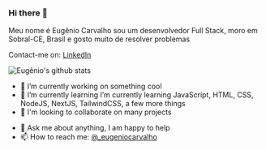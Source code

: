 ### Hi there 👋

Meu nome é Eugênio Carvalho sou um desenvolvedor Full Stack, moro em Sobral-CE, Brasil e gosto muito de resolver problemas

Contact-me on:
[LinkedIn](https://linkedin.com/in/eugeniofreire)

![Eugênio's github stats](https://github-readme-stats.vercel.app/api?username=eugeniocarvalho&show_icons=true&theme=radical)


- 🔭 I’m currently working on something cool
- 🌱 I’m currently learning I’m currently learning JavaScript, HTML, CSS, NodeJS, NextJS, TailwindCSS, a few more things
- 👯 I'm looking to collaborate on many projects
<!-- - 🤔 I’m looking for help with ... -->
- 💬 Ask me about anything, I am happy to help
- 📫 How to reach me: [@_eugeniocarvalho](https://www.instagram.com/_eugeniocarvalho/)
<!--
- 😄 Pronouns: ...
- ⚡ Fun fact: ... -->
